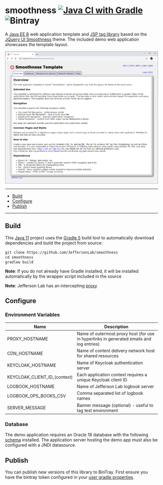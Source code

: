 # smoothness [![Java CI with Gradle](https://github.com/JeffersonLab/smoothness/workflows/Java%20CI%20with%20Gradle/badge.svg)](https://github.com/JeffersonLab/smoothness/actions?query=workflow%3A%22Java+CI+with+Gradle%22) ![Bintray](https://img.shields.io/bintray/v/slominskir/maven/smoothness-weblib?label=Download)
A [Java EE 8](https://en.wikipedia.org/wiki/Jakarta_EE) web application template and [JSP tag library](https://docs.oracle.com/javaee/5/tutorial/doc/bnama.html) based on the [JQuery UI Smoothness](https://jqueryui.com/themeroller/) theme.  The included demo web application showcases the template layout.

![Screenshot](https://github.com/JeffersonLab/smoothness/raw/main/smoothness-demo/Screenshot.png?raw=true "Screenshot")

---
 - [Build](https://github.com/JeffersonLab/smoothness#build)
 - [Configure](https://github.com/JeffersonLab/smoothness#configure)
 - [Publish](https://github.com/JeffersonLab/smoothness#publish)
---

## Build
This [Java 11](https://adoptopenjdk.net/) project uses the [Gradle 5](https://gradle.org/) build tool to automatically download dependencies and build the project from source:

```
git clone https://github.com/JeffersonLab/smoothness
cd smoothness
gradlew build
```
**Note**: If you do not already have Gradle installed, it will be installed automatically by the wrapper script included in the source

**Note**: Jefferson Lab has an intercepting [proxy](https://gist.github.com/slominskir/92c25a033db93a90184a5994e71d0b78)

## Configure

### Environment Variables
| Name | Description |
|---|---|
| PROXY_HOSTNAME | Name of outermost proxy host (for use in hyperlinks in generated emails and log entries) |
| CDN_HOSTNAME | Name of content delivery network host for shared resources |
| KEYCLOAK_HOSTNAME | Name of Keycloak authentication server |
| KEYCLOAK_CLIENT_ID_(context) | Each application context requires a unique Keycloak client ID |
| LOGBOOK_HOSTNAME | Name of Jefferson Lab logbook server |
| LOGBOOK_OPS_BOOKS_CSV | Comma separated list of logbook names |
| SERVER_MESSAGE | Banner message (optional) - useful to tag test environment |


### Database
The demo application requires an Oracle 18 database with the following [schema](https://github.com/JeffersonLab/smoothness/tree/main/smoothness-demo/schema) installed.   The application server hosting the demo app must also be configured with a JNDI datasource.

## Publish

You can publish new versions of this library to BinTray.  First ensure you have the bintray token configured in your [user gradle properties](https://gist.github.com/slominskir/dff89309ecdc424f134fdf02ceb41906).
